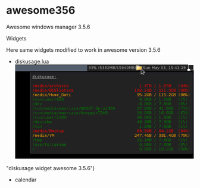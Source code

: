 # awesome356

Awesome windows manager 3.5.6 

Widgets 

Here same widgets modified to work in awesome version 3.5.6 

- diskusage.lua  
 ![diskusage ](https://github.com/msiagri/awesome356/blob/master/screenshots/Aw-356-diskusage.png) 


"diskusage widget awesome 3.5.6")
 

- calendar 
